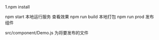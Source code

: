 1.npm install 

npm start  本地运行服务 查看效果
npm run build 本地打包 
npm run prod 发布组件 

src/component/Demo.js 为将要发布的文件   
